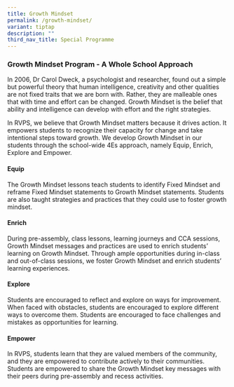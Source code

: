 ```yaml
---
title: Growth Mindset
permalink: /growth-mindset/
variant: tiptap
description: ""
third_nav_title: Special Programme
---
```

<h3><strong>Growth Mindset Program - A Whole School Approach</strong></h3>
<p>In 2006, Dr Carol Dweck, a psychologist and researcher, found out a simple
but powerful theory that human intelligence, creativity and other qualities
are not fixed traits that we are born with. Rather, they are malleable
ones that with time and effort can be changed. Growth Mindset is the belief
that ability and intelligence can develop with effort and the right strategies.</p>
<p>In RVPS, we believe that Growth Mindset matters because it drives action.
It empowers students to recognize their capacity for change and take intentional
steps toward growth. We develop Growth Mindset in our students through
the school-wide 4Es approach, namely Equip, Enrich, Explore and Empower.</p>
<h4><strong>Equip</strong></h4>
<p>The Growth Mindset lessons teach students to identify Fixed Mindset and
reframe Fixed Mindset statements to Growth Mindset statements. Students
are also taught strategies and practices that they could use to foster
growth mindset.</p>
<h4><strong>Enrich</strong></h4>
<p>During pre-assembly, class lessons, learning journeys and CCA sessions,
Growth Mindset messages and practices are used to enrich students’ learning
on Growth Mindset. Through ample opportunities during in-class and out-of-class
sessions, we foster Growth Mindset and enrich students’ learning experiences.</p>
<h4><strong>Explore</strong></h4>
<p>Students are encouraged to reflect and explore on ways for improvement.
When faced with obstacles, students are encouraged to explore different
ways to overcome them. Students are encouraged to face challenges and mistakes
as opportunities for learning.</p>
<h4><strong>Empower</strong></h4>
<p>In RVPS, students learn that they are valued members of the community,
and they are empowered to contribute actively to their communities. Students
are empowered to share the Growth Mindset key messages with their peers
during pre-assembly and recess activities.</p>
<p> </p>
<p></p>